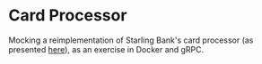 # Card Processor

Mocking a reimplementation of Starling Bank's card processor (as presented
[here](https://www.infoq.com/presentations/card-processor-microservices/)), as an exercise
in Docker and gRPC.

